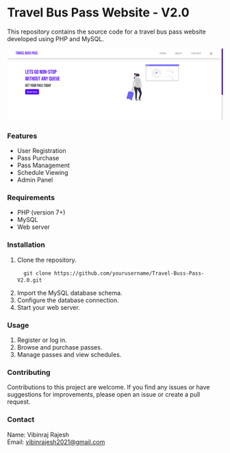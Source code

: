 # **Travel Bus Pass Website - V2.0**<BR>
This repository contains the source code for a travel bus pass website developed using PHP and MySQL.<BR>

![Banner](https://github.com/VibinrajRajesh/Travel-Buss-Pass-V2.0/blob/main/Travel%20Buss%20Pass.png)

### Features<br>
<ul>
  <li>User Registration</li>
  <li>Pass Purchase</li>
  <li>Pass Management</li>
  <li>Schedule Viewing</li>
  <li>Admin Panel</li>
</ul>

### Requirements<br>
<ul>
  <li>PHP (version 7+)</li>
  <li>MySQL</li>
  <li>Web server</li>
</ul>

### Installation<br>
<ol>
  <li>Clone the repository.</li>

  ```
    git clone https://github.com/yourusername/Travel-Buss-Pass-V2.0.git
  ```
  <li>Import the MySQL database schema.</li>
  <li>Configure the database connection.</li>
  <li>Start your web server.</li>
</ol>

### Usage<br>
<ol>
  <li>Register or log in.</li>
  <li>Browse and purchase passes.</li>
  <li>Manage passes and view schedules.</li>
</ol>

### Contributing
Contributions to this project are welcome. If you find any issues or have suggestions for improvements, please open an issue or create a pull request.

### Contact

Name: Vibinraj Rajesh <br>
Email: vibinrajesh2021@gmail.com
